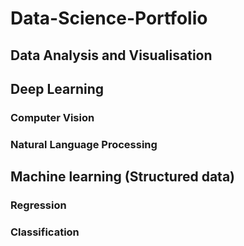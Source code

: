 # Data-Science-Portfolio
## Data Analysis and Visualisation
## Deep Learning 
### Computer Vision
### Natural Language Processing

## Machine learning (Structured data)
### Regression
### Classification